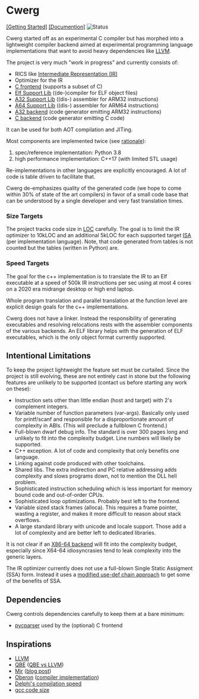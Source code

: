 # Cwerg

[[Getting Started]](Docs/getting_started.md) [[Documention]](Docs/) ![Status](../../workflows/cwerg-tests/badge.svg)



Cwerg started off as an experimental C compiler but has morphed into a
lightweight compiler backend aimed at experimental programming 
language implementations that want to avoid heavy dependencies like
[LLVM](https://llvm.org).

The project is very much "work in progress" and  currently consists of:

* RICS like [Intermediate Representation (IR)](Docs/opcodes.md) 
* Optimizer for the IR
* [C frontend](FrontEndC/README.md)  (supports a subset of C)
* [Elf Support Lib](Elf/README.md)   ((de-)compiler for ELF object files)
* [A32 Support Lib](CpuA32/README.md) ((dis-) assembler for ARM32 instructions)
* [A64 Support Lib](CpuA64/README.md) ((dis-) assembler for ARM64 instructions)
* [A32 backend](CodeGenA32/README.md) (code generator emitting ARM32 instructions)
* [C backend](CodeGenC/README.md) (code generator emitting C code)

It can be used for both AOT compilation and JITing.

Most components are implemented twice (see [rationale](Docs/why_python.md)):
1. spec/reference implementation: Python 3.8
2. high performance implementation: C++17 (with limited STL usage)

Re-implementations in other languages are explicitly encouraged. A lot of
code is table driven to facilitate that.

Cwerg de-emphasizes quality of the generated code (we hope to come within 30%
of state of the art  compilers) in favor of a small code base that can be
understood by a single developer and  very fast translation times.

### Size Targets

The project tracks code size in [LOC](CLOC.txt) carefully. The goal is to limit 
the IR optimizer to 10kLOC and an additional 5kLOC for each supported target 
[ISA](https://en.wikipedia.org/wiki/Instruction_set_architecture) 
(per implementation language).
Note, that code generated from tables is not counted but the tables (written in Python) are.

### Speed Targets

The goal for the c++ implementation is to translate the IR to an Elf executable at a speed of 
500k IR instructions per sec using at most 4 cores on a 2020 era midrange desktop or high end laptop.

Whole program translation and parallel translation at the function level are 
explicit design goals for the c++ implementations.

Cwerg does not have a linker. Instead the responsibility of 
generating executables and resolving relocations rests with the assembler
components of the various backends. An ELF library helps with the generation of
ELF executables, which is the only object format currently supported.

## Intentional Limitations

To keep the project lightweight the feature set must be curtailed.
Since the project is still evolving, these are not entirely cast in stone but 
the following features are unlikely to be supported (contact us before starting 
any work on these):

* Instruction sets other than little endian (host and target) with 
  2's complement integers.
* Variable number of function parameters (var-args). Basically only used for
  printf/scanf and responsible for a disproportionate amount of complexity in 
  ABIs. (This will preclude a fullblown C frontend.)
* Full-blown dwarf debug info. The standard is over 300 pages long and unlikely
  to fit into the complexity budget. Line numbers will likely be supported.
* C++ exception. A lot of code and complexity that only benefits one language.
* Linking against code produced with other toolchains.
* Shared libs. The extra indirection and
  PC relative addressing adds complexity and slows programs down, not
  to mention the DLL hell problem.
* Sophisticated instruction scheduling which is less important for memory 
  bound code and out-of-order CPUs.
* Sophisticated loop optimizations. Probably best left to the frontend.
* Variable sized stack frames (alloca). This requires a frame pointer, wasting a register,
  and makes it more difficult to reason about stack overflows.
* A large standard library with unicode and locale support. Those add a lot of 
  complexity and are better left to dedicated libraries.
 
It is not clear if an [X86-64 backend](CpuX64/README.md) will fit into the 
complexity budget, especially since X64-64 idiosyncrasies tend to leak 
complexity into the generic layers.

The IR optimizer currently does not use a full-blown Single Static Assigment
(SSA) form. Instead it uses a [modified use-def chain approach](Docs/use_def.md)
to get some of the benefits of SSA.

## Dependencies

Cwerg controls dependencies carefully to keep them at a bare minimum:
 
* [pycparser](https://github.com/eliben/pycparser) used by the (optional) C frontend

## Inspirations

* [LLVM](https://llvm.org) 
* [QBE](https://c9x.me/compile/) ([QBE vs LLVM](https://c9x.me/compile/doc/llvm.html))
* [Mir](https://github.com/vnmakarov/mir) ([blog post](https://developers.redhat.com/blog/2020/01/20/mir-a-lightweight-jit-compiler-project/))
* [Oberon](http://www.projectoberon.com/) ([compiler implementation](http://www.inf.ethz.ch/personal/wirth/ProjectOberon/PO.System.pdf)) 
* [Delphi's compilation speed](https://news.ycombinator.com/item?id=24735366)
* [gcc code size](https://www.phoronix.com/scan.php?page=news_item&px=MTg3OTQ)



